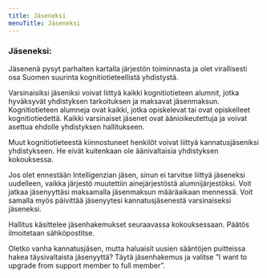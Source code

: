 ```yaml
---
title: Jäseneksi
menuTitle: Jäseneksi
---
```


### Jäseneksi:

Jäsenenä pysyt parhaiten kartalla järjestön toiminnasta ja olet virallisesti osa Suomen suurinta kognitiotieteellistä yhdistystä.

Varsinaisiksi jäseniksi voivat liittyä kaikki kognitiotieteen alumnit, jotka hyväksyvät yhdistyksen tarkoituksen ja maksavat jäsenmaksun. Kognitiotieteen alumneja ovat kaikki, jotka opiskelevat tai ovat opiskelleet kognitiotiedettä. Kaikki varsinaiset jäsenet ovat äänioikeutettuja ja voivat asettua ehdolle yhdistyksen hallitukseen. 

Muut kognitiotieteestä kiinnostuneet henkilöt voivat liittyä kannatusjäseniksi yhdistykseen. He eivät kuitenkaan ole äänivaltaisia yhdistyksen kokouksessa.

Jos olet ennestään Intelligenzian jäsen, sinun ei tarvitse liittyä jäseneksi uudelleen, vaikka järjestö muutettiin ainejärjestöstä alumnijärjestöksi. Voit jatkaa jäsenyyttäsi maksamalla jäsenmaksun määräaikaan mennessä. Voit samalla myös päivittää jäsenyytesi kannatusjäsenestä varsinaiseksi jäseneksi.

Hallitus käsittelee jäsenhakemukset seuraavassa kokouksessaan. Päätös ilmoitetaan sähköpostitse.

Oletko vanha kannatusjäsen, mutta haluaisit uusien sääntöjen puitteissa hakea täysivaltaista jäsenyyttä? Täytä jäsenhakemus ja valitse ”I want to upgrade from support member to full member”.

